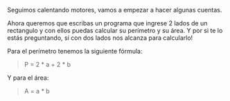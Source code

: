 Seguimos calentando motores, vamos a empezar a hacer algunas cuentas.

Ahora queremos que escribas un programa que ingrese 2 lados de un rectangulo y con ellos puedas calcular su perímetro y su área. Y por si te lo estás preguntando, sí con dos lados nos alcanza para calcularlo!

Para el perímetro tenemos la siguiente fórmula:
> P = 2 * a + 2 * b

Y para el área:
> A = a * b